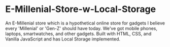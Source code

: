 # E-Millenial-Store-w-Local-Storage
An E-Millenial store which is a hypothetical online store for gadgets I believe every 'Millenial' or 'Gen-Z' should have today. We've got mobile phones, laptops, smartwatches, and other gadgets. Built with HTML, CSS, and Vanilla JavaScript and has Local Storage implemented.
